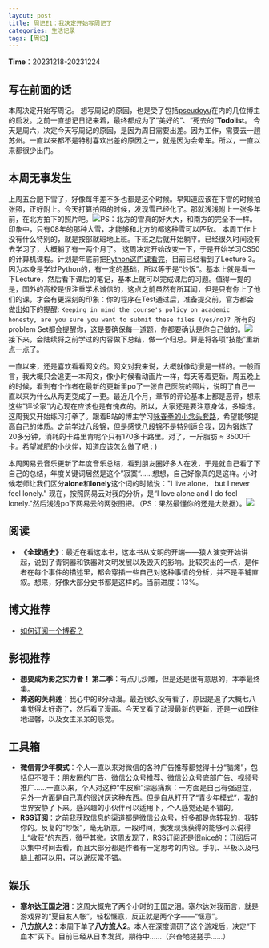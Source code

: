 ```yaml
---
layout: post
title: 周记E1：我决定开始写周记了
categories: 生活记录
tags: [周记]
---
```

**Time**：20231218-20231224

## 写在前面的话
本周决定开始写周记。
想写周记的原因，也是受了包括[pseudoyu](https://www.pseudoyu.com/zh/)在内的几位博主的启发。之前一直想记日记来着，最终都成为了“美好的”、“死去的”**Todolist**。
今天是周六，决定今天写周记的原因，是因为周日需要出差。因为工作，需要去一趟苏州。一直以来都不是特别喜欢出差的原因之一，就是因为会晕车。所以，一直以来都很少出门。

## 本周无事发生
上周五合肥下雪了，好像每年差不多也都是这个时候。早知道应该在下雪的时候拍张照，正好附上。今天打算拍照的时候，发现雪已经化了。那就浅浅附上一张多年前，在北方拍下的照片吧。![ ](https://u.cubeupload.com/AaronXu/IMG20191220111804.jpg "Snow")PS：北方的雪真的好大大，和南方的完全不一样。印象中，只有08年的那种大雪，才能够和北方的都这种雪可以匹敌。
本周工作上没有什么特别的，就是按部就班地上班。下班之后就开始躺平。已经很久时间没有去学习了，大概躺了有一两个月了。
这周决定开始改变一下，于是开始学习CS50的计算机课程。计划是年底前把[Python这门课看完](https://learning.edx.org/course/course-v1:HarvardX+CS50P+Python/home)，目前已经看到了Lecture 3。因为本身是学过Python的，有一定的基础，所以等于是“炒饭”。基本上就是看一下Lecture，然后看下课后的笔记，基本上就可以完成课后的习题。值得一提的是，国外的高校是很注重学术诚信的，这点之前虽然有所耳闻，但是只有你上了他们的课，才会有更深刻的印象：你的程序在Test通过后，准备提交前，官方都会做出如下的提醒: `Keeping in mind the course's policy on academic honesty, are you sure you want to submit these files (yes/no)? `所有的problem Set都会提醒你，这是要确保每一道题，你都要确认是你自己做的。![ ](https://u.cubeupload.com/AaronXu/CS50.png "CS50)")
接下来，会陆续将之前学过的内容做下总结，做一个归总。算是将各项“技能”重新点一点了。

一直以来，还是喜欢看看网文的。网文对我来说，大概就像动漫是一样的。一般而言，我大概只会追更一本网文，像小时候看动画片一样，每天等着更新。周五晚上的时候，看到有个作者在最新的更新里po了一张自己医院的照片，说明了自己一直以来为什么从两更变成了一更。最近几个月，章节的评论基本上都是恶评，想来这些”评论家“内心现在应该也是有愧疚的。所以，大家还是要注意身体，多锻炼。这周我又开始练习打拳了。跟着B站的博主学习[咏春拳的小念头套路](https://www.bilibili.com/video/BV1Vb4y1277x/?spm_id_from=333.999.0.0&vd_source=c771ac2d7f2d3657f079c13e3234fe7b)，希望能够提高自己的体质。之前学过八段锦，但是感觉八段锦不是特别适合我，因为锻炼了20多分钟，消耗的卡路里肯呢个只有170多卡路里。对了，一斤脂肪 ≈ 3500千卡。希望减肥的小伙伴，知道应该怎么做了吧 : )

本周网易云音乐更新了年度音乐总结，看到朋友圈好多人在发，于是就自己看了下自己的总结，年度关键词居然是这个”寂寞“......想想，自己好像真的是这样。小时候老师让我们区分**alone**和**lonely**这个词的时候说："I live alone， but I never feel lonely." 现在，按照网易云对我的分析，是“I love alone  and I do feel lonely."然后浅浅po下网易云的两张图把。（PS：果然最懂你的还是大数据）。![ ](https://u.cubeupload.com/AaronXu/f157750ea9121b0cf642.jpg " ")


## 阅读
- **《全球通史》**：最近在看这本书，这本书从文明的开端——猿人演变开始讲起，说到了青铜器和铁器对文明发展以及毁灭的影响。比较突出的一点，是作者在每个事件的描述里，都会穿插一些自己对这种事情的分析，并不是平铺直叙。想来，好像大部分史书都是这样的。当前进度：13%。

## 博文推荐
- [如何订阅一个博客？](https://yinji.org/5211.html)

## 影视推荐

- **想要成为影之实力者！ 第二季**：有点儿沙雕，但是还是很有意思的，本季最终集。
- **葬送的芙莉莲**：我心中的8分动漫。最近很久没有看了，原因是追了大概七八集觉得太好奇了，然后看了漫画。今天又看了动漫最新的更新，还是一如既往地温馨，以及女主呆呆的感觉。

## 工具箱
- **微信青少年模式**：个人一直以来对微信的各种广告推荐都觉得十分“脑瘫”，包括但不限于：朋友圈的广告、微信公众号推荐、微信公众号底部广告、视频号推广......一直以来，个人对这种“牛皮癣”深恶痛疾：一方面是自己有强迫症，另外一方面是自己真的很讨厌这种东西。但是自从打开了“青少年模式”，我的世界安静了下来。感兴趣的小伙伴可以适用下，个人感觉还是不错的。
- **RSS订阅**：之前我获取信息的渠道都是微信公众号，好多都是你转我的，我转你的。反复的“炒饭”，毫无新意。一段时间，我发现我获得的能够可以说得上“收获”的东西，微乎其微。这周发现了，RSS订阅还是很nice的：订阅后可以集中时间去看，而且大部分都是作者有一定思考的内容。手机、平板以及电脑上都可以用，可以说灰常不错。

## 娱乐
- **塞尔达王国之泪**：这周大概完了两个小时的王国之泪。塞尔达对我而言，就是游戏界的“夏目友人帐”，轻松惬意，反正就是两个字——“惬意”。
- **八方旅人2**：本周下单了**八方旅人2**。本人在深度调研了这个游戏后，决定“下血本”买下。目前已经从日本发货，期待中......（兴奋地搓搓手......）
